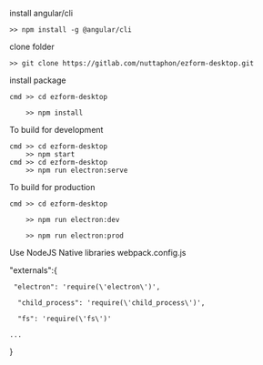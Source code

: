 install angular/cli 

    >> npm install -g @angular/cli

clone folder

    >> git clone https://gitlab.com/nuttaphon/ezform-desktop.git

install package 

    cmd >> cd ezform-desktop 

        >> npm install

To build for development

    cmd >> cd ezform-desktop
        >> npm start
    cmd >> cd ezform-desktop
        >> npm run electron:serve

To build for production

    cmd >> cd ezform-desktop

        >> npm run electron:dev

        >> npm run electron:prod

  Use NodeJS Native libraries
 webpack.config.js

"externals":{

     "electron": 'require(\'electron\')',

      "child_process": 'require(\'child_process\')',

      "fs": 'require(\'fs\')'

    ...
 
 }


